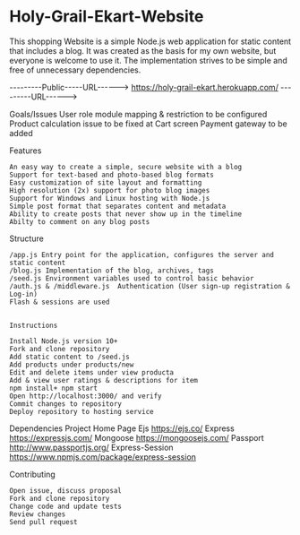 # Holy-Grail-Ekart-Website

This shopping Website is a simple Node.js web application for static content that includes a blog. It was created as the basis for my own website,
but everyone is welcome to use it. The implementation strives to be simple and free of unnecessary dependencies.

---------Public-----URL------> https://holy-grail-ekart.herokuapp.com/ ---------URL------>

Goals/Issues
User role module mapping & restriction to be configured
Product calculation issue to be fixed at Cart screen
Payment gateway to be added

Features

    An easy way to create a simple, secure website with a blog
    Support for text-based and photo-based blog formats
    Easy customization of site layout and formatting
    High resolution (2x) support for photo blog images
    Support for Windows and Linux hosting with Node.js
    Simple post format that separates content and metadata
    Ability to create posts that never show up in the timeline
    Abilty to comment on any blog posts

Structure

    /app.js Entry point for the application, configures the server and static content
    /blog.js Implementation of the blog, archives, tags
    /seed.js Environment variables used to control basic behavior
    /auth.js & /middleware.js  Authentication (User sign-up registration & Log-in)
    Flash & sessions are used


    Instructions

    Install Node.js version 10+
    Fork and clone repository
    Add static content to /seed.js
    Add products under products/new
    Edit and delete items under view producta
    Add & view user ratings & descriptions for item
    npm install+ npm start
    Open http://localhost:3000/ and verify
    Commit changes to repository
    Deploy repository to hosting service

Dependencies
Project Home Page
Ejs https://ejs.co/
Express https://expressjs.com/
Mongoose https://mongoosejs.com/
Passport http://www.passportjs.org/
Express-Session https://www.npmjs.com/package/express-session

Contributing

    Open issue, discuss proposal
    Fork and clone repository
    Change code and update tests
    Review changes
    Send pull request
